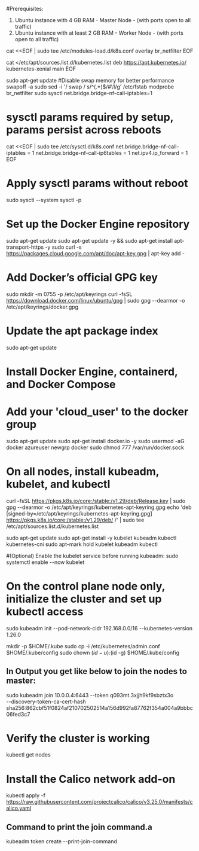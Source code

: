 

#Prerequisites:

1. Ubuntu instance with 4 GB RAM - Master Node - (with ports open to all traffic)
2. Ubuntu instance with at least 2 GB RAM - Worker Node - (with ports open to all traffic)

cat <<EOF | sudo tee /etc/modules-load.d/k8s.conf
overlay
br_netfilter
EOF

cat <<EOF >/etc/apt/sources.list.d/kubernetes.list
deb https://apt.kubernetes.io/ kubernetes-xenial main
EOF

sudo apt-get update
#Disable swap memory for better performance
swapoff -a
sudo sed -i '/ swap / s/^\(.*\)$/#\1/g' /etc/fstab
modprobe br_netfilter
sudo sysctl net.bridge.bridge-nf-call-iptables=1


# sysctl params required by setup, params persist across reboots
cat <<EOF | sudo tee /etc/sysctl.d/k8s.conf
net.bridge.bridge-nf-call-iptables  = 1
net.bridge.bridge-nf-call-ip6tables = 1
net.ipv4.ip_forward                 = 1
EOF

# Apply sysctl params without reboot
sudo sysctl --system
sysctl -p

# Set up the Docker Engine repository
sudo apt-get update 
sudo apt-get update -y  && sudo apt-get install apt-transport-https -y
sudo curl -s https://packages.cloud.google.com/apt/doc/apt-key.gpg | apt-key add -

# Add Docker’s official GPG key

sudo mkdir -m 0755 -p /etc/apt/keyrings
curl -fsSL https://download.docker.com/linux/ubuntu/gpg | sudo gpg --dearmor -o /etc/apt/keyrings/docker.gpg

# Update the apt package index
sudo apt-get update

# Install Docker Engine, containerd, and Docker Compose
# Add your 'cloud_user' to the docker group
sudo apt-get update
sudo apt-get install docker.io -y
sudo usermod -aG docker azureuser
newgrp docker
sudo chmod 777 /var/run/docker.sock

# On all nodes, install kubeadm, kubelet, and kubectl
curl -fsSL https://pkgs.k8s.io/core:/stable:/v1.29/deb/Release.key | sudo gpg --dearmor -o /etc/apt/keyrings/kubernetes-apt-keyring.gpg
echo 'deb [signed-by=/etc/apt/keyrings/kubernetes-apt-keyring.gpg] https://pkgs.k8s.io/core:/stable:/v1.29/deb/ /' | sudo tee /etc/apt/sources.list.d/kubernetes.list

sudo apt-get update
sudo apt-get install -y kubelet kubeadm kubectl kubernetes-cni
sudo apt-mark hold kubelet kubeadm kubectl

#(Optional) Enable the kubelet service before running kubeadm:
sudo systemctl enable --now kubelet

# On the control plane node only, initialize the cluster and set up kubectl access
sudo kubeadm init --pod-network-cidr 192.168.0.0/16 --kubernetes-version 1.26.0

mkdir -p $HOME/.kube
sudo cp -i /etc/kubernetes/admin.conf $HOME/.kube/config
sudo chown $(id -u):$(id -g) $HOME/.kube/config

## In Output you get like below to join the nodes to master:
sudo kubeadm join 10.0.0.4:6443 --token q093mt.3xjjh9kf9sbztx3o \
        --discovery-token-ca-cert-hash sha256:862cbf51f0824af210702502514a156d992fa87762f354a004a9bbbc06fed3c7



# Verify the cluster is working
kubectl get nodes

# Install the Calico network add-on
kubectl apply -f https://raw.githubusercontent.com/projectcalico/calico/v3.25.0/manifests/calico.yaml

## Command to print the join command.a
kubeadm token create --print-join-command
